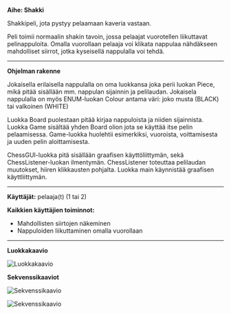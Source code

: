 **Aihe: Shakki**

Shakkipeli, jota pystyy pelaamaan kaveria vastaan.

Peli toimii normaalin shakin tavoin, jossa pelaajat vuorotellen liikuttavat pelinappuloita. Omalla vuorollaan pelaaja voi klikata nappulaa nähdäkseen mahdolliset siirrot, jotka kyseisellä nappulalla voi tehdä.

---

**Ohjelman rakenne**

Jokaisella erilaisella nappulalla on oma luokkansa joka perii luokan Piece, mikä pitää sisällään mm. nappulan sijainnin ja pelilaudan. Jokaisela nappulalla on myös ENUM-luokan Colour antama väri: joko musta (BLACK) tai valkoinen (WHITE) 

Luokka Board puolestaan pitää kirjaa nappuloista ja niiden sijainnista. Luokka Game sisältää yhden Board olion jota se käyttää itse pelin pelaamisessa. Game-luokka huolehtii esimerkiksi, vuoroista, voittamisesta ja uuden pelin aloittamisesta.

ChessGUI-luokka pitä sisällään graafisen käyttöliittymän, sekä ChessListener-luokan ilmentymän. ChessListener toteuttaa pelilaudan muutokset, hiiren klikkausten pohjalta. Luokka main käynnistää graafisen käyttliittymän.

---

**Käyttäjät:** pelaaja(t) (1 tai 2)

**Kaikkien käyttäjien toiminnot:**

* Mahdollisten siirtojen näkeminen
* Nappuloiden liikuttaminen omalla vuorollaan

---

**Luokkakaavio**

![Luokkakaavio](ClassDiagram.png)

**Sekvenssikaaviot**

![Sekvenssikaavio](OnnistunutSiirto.png)

![Sekvenssikaavio](EpäonnistunutSiirto.png)
